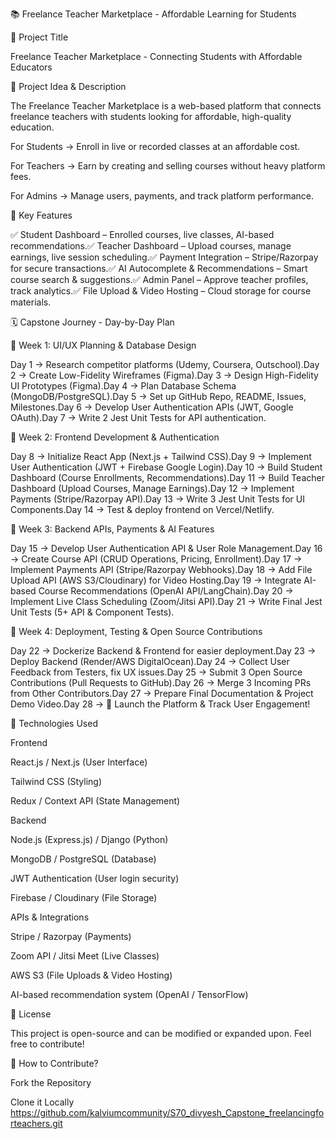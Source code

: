 📚 Freelance Teacher Marketplace - Affordable Learning for Students

📌 Project Title


Freelance Teacher Marketplace - Connecting Students with Affordable Educators

🎯 Project Idea & Description

The Freelance Teacher Marketplace is a web-based platform that connects freelance teachers with students looking for affordable, high-quality education.

For Students → Enroll in live or recorded classes at an affordable cost.

For Teachers → Earn by creating and selling courses without heavy platform fees.

For Admins → Manage users, payments, and track platform performance.

🔹 Key Features

✅ Student Dashboard – Enrolled courses, live classes, AI-based recommendations.✅ Teacher Dashboard – Upload courses, manage earnings, live session scheduling.✅ Payment Integration – Stripe/Razorpay for secure transactions.✅ AI Autocomplete & Recommendations – Smart course search & suggestions.✅ Admin Panel – Approve teacher profiles, track analytics.✅ File Upload & Video Hosting – Cloud storage for course materials.

🗓️ Capstone Journey - Day-by-Day Plan

📅 Week 1: UI/UX Planning & Database Design

Day 1 → Research competitor platforms (Udemy, Coursera, Outschool).Day 2 → Create Low-Fidelity Wireframes (Figma).Day 3 → Design High-Fidelity UI Prototypes (Figma).Day 4 → Plan Database Schema (MongoDB/PostgreSQL).Day 5 → Set up GitHub Repo, README, Issues, Milestones.Day 6 → Develop User Authentication APIs (JWT, Google OAuth).Day 7 → Write 2 Jest Unit Tests for API authentication.

📅 Week 2: Frontend Development & Authentication

Day 8 → Initialize React App (Next.js + Tailwind CSS).Day 9 → Implement User Authentication (JWT + Firebase Google Login).Day 10 → Build Student Dashboard (Course Enrollments, Recommendations).Day 11 → Build Teacher Dashboard (Upload Courses, Manage Earnings).Day 12 → Implement Payments (Stripe/Razorpay API).Day 13 → Write 3 Jest Unit Tests for UI Components.Day 14 → Test & deploy frontend on Vercel/Netlify.

📅 Week 3: Backend APIs, Payments & AI Features

Day 15 → Develop User Authentication API & User Role Management.Day 16 → Create Course API (CRUD Operations, Pricing, Enrollment).Day 17 → Implement Payments API (Stripe/Razorpay Webhooks).Day 18 → Add File Upload API (AWS S3/Cloudinary) for Video Hosting.Day 19 → Integrate AI-based Course Recommendations (OpenAI API/LangChain).Day 20 → Implement Live Class Scheduling (Zoom/Jitsi API).Day 21 → Write Final Jest Unit Tests (5+ API & Component Tests).

📅 Week 4: Deployment, Testing & Open Source Contributions

Day 22 → Dockerize Backend & Frontend for easier deployment.Day 23 → Deploy Backend (Render/AWS DigitalOcean).Day 24 → Collect User Feedback from Testers, fix UX issues.Day 25 → Submit 3 Open Source Contributions (Pull Requests to GitHub).Day 26 → Merge 3 Incoming PRs from Other Contributors.Day 27 → Prepare Final Documentation & Project Demo Video.Day 28 → 🎉 Launch the Platform & Track User Engagement!

🚀 Technologies Used

Frontend

React.js / Next.js (User Interface)

Tailwind CSS (Styling)

Redux / Context API (State Management)

Backend

Node.js (Express.js) / Django (Python)

MongoDB / PostgreSQL (Database)

JWT Authentication (User login security)

Firebase / Cloudinary (File Storage)

APIs & Integrations

Stripe / Razorpay (Payments)

Zoom API / Jitsi Meet (Live Classes)

AWS S3 (File Uploads & Video Hosting)

AI-based recommendation system (OpenAI / TensorFlow)

📜 License

This project is open-source and can be modified or expanded upon. Feel free to contribute!



📌 How to Contribute?

Fork the Repository

Clone it Locally
https://github.com/kalviumcommunity/S70_divyesh_Capstone_freelancingforteachers.git